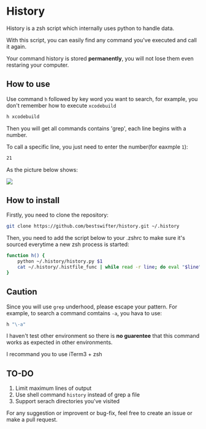 # History

History is a zsh script which internally uses python to handle data. 

With this script, you can easily find any command you've executed and call it again.

Your command history is stored **permanently**, you will not lose them even restaring your computer.

## How to use

Use command `h` followed by key word you want to search, for example, you don't remember how to execute `xcodebuild`

```bash
h xcodebuild
```

Then you will get all commands contains 'grep', each line begins with a number.

To call a specific line, you just need to enter the number(for eaxmple `1`):

```bash
21
```

As the picture below shows:

![](http://images.bestswifter.com/1478184206.png)

## How to install

Firstly, you need to clone the repository:

```bash
git clone https://github.com/bestswifter/history.git ~/.history
```

Then, you need to add the script below to your .zshrc to make sure it's sourced everytime a new zsh process is started:

```bash
function h() {
    python ~/.history/history.py $1
    cat ~/.history/.histfile_func | while read -r line; do eval "$line" &>/dev/null;done
}
```

## Caution

Since you will use `grep` underhood, please escape your pattern. For example, to search a command comtains `-a`, you hava to use:

```bash
h "\-a"
```

I haven't test other environment so there is **no guarentee** that this command works as expected in other environments.

I recommand you to use iTerm3 + zsh

## TO-DO

1. Limit maximum lines of output
2. Use shell command `history` instead of grep a file
3. Support serach directories you've visited

For any suggestion or improvent or bug-fix, feel free to create an issue or make a pull request.
